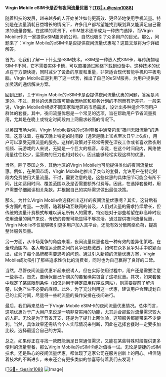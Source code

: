 **Virgin Mobile eSIM卡是否有夜间流量优惠？[[TG💪+ @esim1088](https://t.me/s/esim1088)]**

随着科技的发展，越来越多的人开始关注如何更高效、更经济地使用手机流量。特别是在流量消耗日益增长的情况下，许多用户都希望能找到既划算又能满足自己需求的流量套餐。在这样的背景下，eSIM技术逐渐成为一种热门选择，而Virgin Mobile作为一家提供eSIM服务的公司，自然也吸引了众多用户的目光。那么，问题来了：Virgin Mobile的eSIM卡是否提供夜间流量优惠呢？这篇文章将为你详细解答。

首先，让我们了解一下什么是eSIM技术。eSIM是一种嵌入式SIM卡，与传统物理SIM卡不同，它不需要实体卡槽，可以直接通过网络下载到设备中。这种技术的优点在于方便快捷，同时减少了设备的厚度和重量，非常适合现代智能手机和平板电脑。Virgin Mobile正是利用了这一优势，推出了自己的eSIM服务，为用户提供更加灵活的通信解决方案。

回到正题，关于Virgin Mobile的eSIM卡是否提供夜间流量优惠的问题，答案是肯定的。不过，具体的优惠政策可能会因地区和服务计划的不同而有所差异。一般来说，Virgin Mobile会根据不同国家和地区的市场需求，设计出多种适合不同用户群体的套餐。其中，夜间流量优惠是一个常见的选项，旨在帮助用户节省流量费用，尤其是在晚上或特定时间段内上网需求较高的情况下。

以英国市场为例，Virgin Mobile提供的eSIM套餐中通常包含“夜间无限流量”的选项。这意味着，在每天晚上特定的时间段（通常是晚上10点至次日早上6点），用户可以享受无限流量的服务。这样的政策对于经常需要在深夜工作或者喜欢熬夜刷视频、玩游戏的人来说，无疑是一个巨大的福音。毕竟，在这个时间段内，网络使用量往往较少，运营商的压力也相对较小，因此能够轻松实现这样的优惠。

当然，除了英国之外，其他地区的Virgin Mobile也可能提供类似的夜间流量优惠。例如，在美国市场，Virgin Mobile也推出了类似的套餐，允许用户在特定时段内免费使用大量流量。不过，需要注意的是，这些优惠的具体细节可能会有所不同，比如适用时间、覆盖范围以及是否需要额外付费等。因此，在选择套餐时，用户需要仔细阅读相关条款，并根据自己的实际需求做出最佳决策。

那么，为什么Virgin Mobile会选择推出这样的夜间流量优惠呢？其实，这背后有多方面的考量。一方面，随着移动互联网的普及，人们对流量的需求持续增长，但传统的流量计费模式却难以满足所有人的需求。特别是对于那些希望在非高峰时段使用流量的用户来说，传统的套餐可能显得不够灵活。通过提供夜间流量优惠，Virgin Mobile不仅能够吸引更多用户加入其平台，还能有效分散网络负荷，提高整体服务质量。

另一方面，从市场竞争的角度来看，夜间流量优惠也是一种有效的差异化策略。在全球范围内，各大电信运营商之间的竞争日趋激烈，如何在众多竞争对手中脱颖而出，成为了每个品牌都需要思考的问题。通过引入新颖的流量优惠方案，Virgin Mobile成功吸引了那些追求性价比的消费者，同时也为自己赢得了良好的口碑。

当然，尽管夜间流量优惠听起来很诱人，但在实际使用过程中，用户还是需要注意一些事项。首先，要确保自己所购买的套餐确实包含了这项优惠。其次，如果套餐中规定了某些限制条件（如仅适用于特定应用程序或网站），则需要提前了解清楚，以免产生不必要的麻烦。此外，为了充分利用这一优惠，建议用户合理规划自己的上网时间，尽量将一些耗流量的操作安排在夜间进行。

最后，我们再来总结一下Virgin Mobile eSIM卡的夜间流量优惠情况。总体而言，这项优惠对于广大用户来说是一项非常实用的功能，尤其适合那些对流量需求较大的人群。无论是为了节省开支，还是为了提升上网体验，这项服务都能带来不少便利。当然，具体效果还需结合个人实际情况来判断，因此在选择套餐时一定要多加比较，选择最适合自己的方案。

总之，如果你正在寻找一款既能满足日常通信需求，又能在某些特殊时段提供更多便利的流量套餐，那么Virgin Mobile的eSIM卡绝对值得一试。无论是便捷的eSIM技术，还是贴心的夜间流量优惠，都体现了这家公司在服务创新上的用心。相信随着技术的不断进步，未来还会有更多类似的惊喜等待着我们去发现！

[[TG💪+ @esim1088](https://t.me/s/esim1088) ![Image](https://i.postimg.cc/4NQfJmqS/Snipaste-2025-05-13-00-14-12.png)]